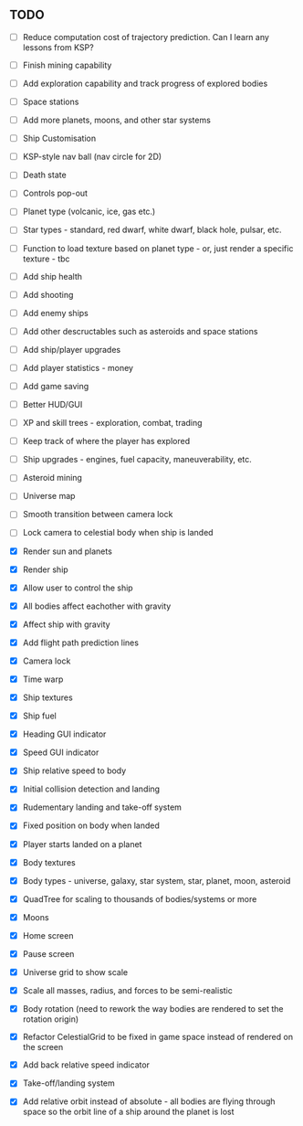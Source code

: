 ## TODO

- [ ] Reduce computation cost of trajectory prediction. Can I learn any lessons from KSP?
- [ ] Finish mining capability
- [ ] Add exploration capability and track progress of explored bodies
- [ ] Space stations
- [ ] Add more planets, moons, and other star systems
- [ ] Ship Customisation
- [ ] KSP-style nav ball (nav circle for 2D)
- [ ] Death state
- [ ] Controls pop-out
- [ ] Planet type (volcanic, ice, gas etc.)
- [ ] Star types - standard, red dwarf, white dwarf, black hole, pulsar, etc.
- [ ] Function to load texture based on planet type - or, just render a specific texture - tbc
- [ ] Add ship health
- [ ] Add shooting
- [ ] Add enemy ships
- [ ] Add other descructables such as asteroids and space stations
- [ ] Add ship/player upgrades
- [ ] Add player statistics - money
- [ ] Add game saving
- [ ] Better HUD/GUI
- [ ] XP and skill trees - exploration, combat, trading
- [ ] Keep track of where the player has explored
- [ ] Ship upgrades - engines, fuel capacity, maneuverability, etc.
- [ ] Asteroid mining
- [ ] Universe map
- [ ] Smooth transition between camera lock
- [ ] Lock camera to celestial body when ship is landed

- [x] Render sun and planets
- [x] Render ship
- [x] Allow user to control the ship
- [x] All bodies affect eachother with gravity
- [x] Affect ship with gravity
- [x] Add flight path prediction lines
- [x] Camera lock
- [x] Time warp
- [x] Ship textures
- [x] Ship fuel
- [x] Heading GUI indicator
- [x] Speed GUI indicator
- [x] Ship relative speed to body
- [x] Initial collision detection and landing
- [x] Rudementary landing and take-off system
- [x] Fixed position on body when landed
- [x] Player starts landed on a planet
- [x] Body textures
- [x] Body types - universe, galaxy, star system, star, planet, moon, asteroid
- [x] QuadTree for scaling to thousands of bodies/systems or more
- [x] Moons
- [x] Home screen
- [x] Pause screen
- [x] Universe grid to show scale
- [x] Scale all masses, radius, and forces to be semi-realistic
- [x] Body rotation (need to rework the way bodies are rendered to set the rotation origin)
- [x] Refactor CelestialGrid to be fixed in game space instead of rendered on the screen
- [x] Add back relative speed indicator
- [x] Take-off/landing system
- [x] Add relative orbit instead of absolute - all bodies are flying through space so the orbit line of a ship around the planet is lost
